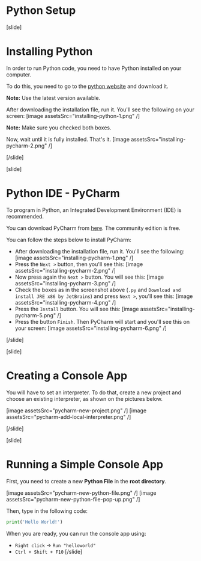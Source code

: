 # Python Setup

[slide]
# Installing Python
In order to run Python code, you need to have Python installed on your computer.

To do this, you need to go to the [python website](https://www.python.org/downloads/) and download it.

**Note:** Use the latest version available.

After downloading the installation file, run it. You'll see the following on your screen:
[image assetsSrc="installing-python-1.png" /]

**Note:** Make sure you checked both boxes.

Now, wait until it is fully installed. That's it.
[image assetsSrc="installing-pycharm-2.png" /]

[/slide]

[slide]
# Python IDE - PyCharm
To program in Python, an Integrated Development Environment (IDE) is recommended.

You can download PyCharm from [here](https://www.jetbrains.com/pycharm/download). The community edition is free.

You can follow the steps below to install PyCharm:
 - After downloading the installation file, run it. You'll see the following:
[image assetsSrc="installing-pycharm-1.png" /]
 - Press the `Next >` button, then you'll see this:
[image assetsSrc="installing-pycharm-2.png" /]
 - Now press again the `Next >` button. You will see this:
[image assetsSrc="installing-pycharm-3.png" /]
 - Check the boxes as in the screenshot above (`.py` and `Download and install JRE x86 by JetBrains`) and press `Next >`, you'll see this:
[image assetsSrc="installing-pycharm-4.png" /]
 - Press the `Install` button. You will see this:
[image assetsSrc="installing-pycharm-5.png" /]
 - Press the button `Finish`. Then PyCharm will start and you'll see this on your screen:
[image assetsSrc="installing-pycharm-6.png" /]

[/slide]

[slide]
# Creating a Console App
You will have to set an interpreter. To do that, create a new project and choose an existing interpreter, as shown on the pictures below.

[image assetsSrc="pycharm-new-project.png" /]
[image assetsSrc="pycharm-add-local-interpreter.png" /]

[/slide]

[slide]
# Running a Simple Console App
First, you need to create a new **Python File** in the **root directory**.

[image assetsSrc="pycharm-new-python-file.png" /]
[image assetsSrc="pycharm-new-python-file-pop-up.png" /]

Then, type in the following code:
```python live
print('Hello World!')
```
When you are ready, you can run the console app using:
 - `Right click` -> `Run "helloworld"`
 - `Ctrl + Shift + F10`
[/slide]